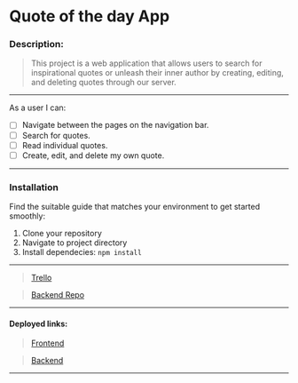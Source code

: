 # Quote of the day App

### Description:

> This project is a web application that allows users to search for inspirational quotes or unleash their inner author by creating, editing, and deleting quotes through our server.

---

As a user I can:

- [ ] Navigate between the pages on the navigation bar.
- [ ] Search for quotes.
- [ ] Read individual quotes.
- [ ] Create, edit, and delete my own quote.

---

### Installation

Find the suitable guide that matches your environment to get started smoothly:

1. Clone your repository
2. Navigate to project directory
3. Install dependecies: `npm install`

---

> [Trello](https://trello.com/b/6gSofW25/quotes-app-project)

> [Backend Repo](https://github.com/Nicolercc/portfolio-project-m4-BE)

---

#### Deployed links:

> [Frontend](https://monumental-fudge-e23f10.netlify.app/)

> [Backend](https://quote-app-deploy.onrender.com/)

---
